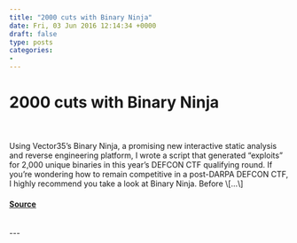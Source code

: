 ```yaml
---
title: "2000 cuts with Binary Ninja"
date: Fri, 03 Jun 2016 12:14:34 +0000
draft: false
type: posts
categories: 
- 
---
```

# 2000 cuts with Binary Ninja

<br/>

<br/>
Using Vector35’s Binary Ninja, a promising new interactive static analysis and reverse engineering platform, I wrote a script that generated “exploits” for 2,000 unique binaries in this year’s DEFCON CTF qualifying round. If you’re wondering how to remain competitive in a post-DARPA DEFCON CTF, I highly recommend you take a look at Binary Ninja. Before \[…\]

#### [Source](https://blog.trailofbits.com/2016/06/03/2000-cuts-with-binary-ninja/)

<br/>
---
